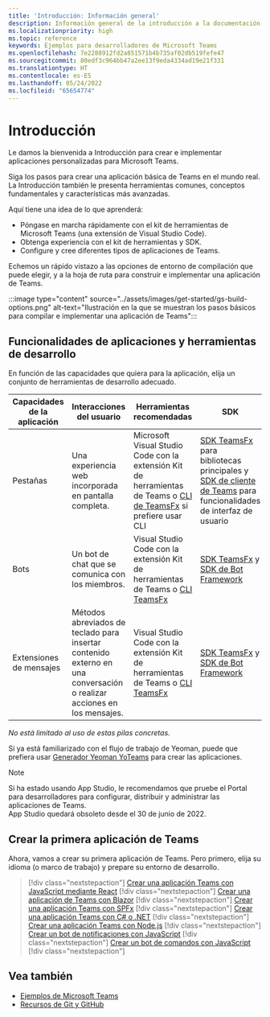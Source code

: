 ```yaml
---
title: 'Introducción: Información general'
description: Información general de la introducción a la documentación para desarrolladores de Microsoft Teams
ms.localizationpriority: high
ms.topic: reference
keywords: Ejemplos para desarrolladores de Microsoft Teams
ms.openlocfilehash: 7e2288912fd2a851571b4b735af02db519fefe47
ms.sourcegitcommit: 80edf3c964bb47a2ee13f9eda4334ad19e21f331
ms.translationtype: HT
ms.contentlocale: es-ES
ms.lasthandoff: 05/24/2022
ms.locfileid: "65654774"
---
```

# <a name="get-started"></a>Introducción

Le damos la bienvenida a Introducción para crear e implementar aplicaciones personalizadas para Microsoft Teams.

Siga los pasos para crear una aplicación básica de Teams en el mundo real. La Introducción también le presenta herramientas comunes, conceptos fundamentales y características más avanzadas.

Aquí tiene una idea de lo que aprenderá:

- Póngase en marcha rápidamente con el kit de herramientas de Microsoft Teams (una extensión de Visual Studio Code).
- Obtenga experiencia con el kit de herramientas y SDK.
- Configure y cree diferentes tipos de aplicaciones de Teams.

Echemos un rápido vistazo a las opciones de entorno de compilación que puede elegir, y a la hoja de ruta para construir e implementar una aplicación de Teams.

:::image type="content" source="../assets/images/get-started/gs-build-options.png" alt-text="Ilustración en la que se muestran los pasos básicos para compilar e implementar una aplicación de Teams":::

## <a name="app-capabilities-and-development-tools"></a>Funcionalidades de aplicaciones y herramientas de desarrollo

En función de las capacidades que quiera para la aplicación, elija un conjunto de herramientas de desarrollo adecuado.

| Capacidades de la aplicación | Interacciones del usuario | Herramientas recomendadas | SDK | Pilas de tecnología / idiomas |
|--------|-------------|--------|--------|--------|
| Pestañas | Una experiencia web incorporada en pantalla completa. | Microsoft Visual Studio Code con la extensión Kit de herramientas de Teams o [CLI de TeamsFx](https://github.com/OfficeDev/TeamsFx/blob/dev/docs/cli/user-manual.md) si prefiere usar CLI | [SDK TeamsFx](/javascript/api/@microsoft/teamsfx/?view=msteams-client-js-latest&preserve-view=true) para bibliotecas principales y [SDK de cliente de Teams](/javascript/api/overview/msteams-client?view=msteams-client-js-latest&preserve-view=true) para funcionalidades de interfaz de usuario | Tecnología web en general, HTML, CSS y JavaScript (incl. React). |
| Bots | Un bot de chat que se comunica con los miembros. | Visual Studio Code con la extensión Kit de herramientas de Teams o [CLI TeamsFx](https://github.com/OfficeDev/TeamsFx/blob/dev/docs/cli/user-manual.md) | [SDK TeamsFx](/javascript/api/@microsoft/teamsfx/?view=msteams-client-js-latest&preserve-view=true) y [SDK de Bot Framework](https://dev.botframework.com/) | Node.js, C#, Java y Python. |
| Extensiones de mensajes | Métodos abreviados de teclado para insertar contenido externo en una conversación o realizar acciones en los mensajes. | Visual Studio Code con la extensión Kit de herramientas de Teams o [CLI TeamsFx](https://github.com/OfficeDev/TeamsFx/blob/dev/docs/cli/user-manual.md) | [SDK TeamsFx](/javascript/api/@microsoft/teamsfx/?view=msteams-client-js-latest&preserve-view=true) y [SDK de Bot Framework](https://dev.botframework.com/) | Node.js, C#, Java y Python. |

*No está limitado al uso de estas pilas concretas.*

Si ya está familiarizado con el flujo de trabajo de Yeoman, puede que prefiera usar [Generador Yeoman YoTeams](https://github.com/pnp/generator-teams/blob/master/docs/docs/tutorials/build-your-first-microsoft-teams-app.md) para crear las aplicaciones.

> [!NOTE]
> Si ha estado usando App Studio, le recomendamos que pruebe el Portal para desarrolladores para configurar, distribuir y administrar las aplicaciones de Teams.<br> App Studio quedará obsoleto desde el 30 de junio de 2022.

## <a name="build-your-first-teams-app"></a>Crear la primera aplicación de Teams

Ahora, vamos a crear su primera aplicación de Teams. Pero primero, elija su idioma (o marco de trabajo) y prepare su entorno de desarrollo.

> [!div class="nextstepaction"]
> [Crear una aplicación Teams con JavaScript mediante React](../sbs-gs-javascript.yml)
> [!div class="nextstepaction"]
> [Crear una aplicación de Teams con Blazor](../sbs-gs-blazorupdate.yml)
> [!div class="nextstepaction"]
> [Crear una aplicación Teams con SPFx](../sbs-gs-spfx.yml)
> [!div class="nextstepaction"]
> [Crear una aplicación Teams con C# o .NET](../sbs-gs-csharp.yml)
> [!div class="nextstepaction"]
> [Crear una aplicación Teams con Node.js](../sbs-gs-nodejs.yml)
> [!div class="nextstepaction"]
> [Crear un bot de notificaciones con JavaScript](../sbs-gs-notificationbot.yml)
> [!div class="nextstepaction"]
> [Crear un bot de comandos con JavaScript](../sbs-gs-commandbot.yml)
> [!div class="nextstepaction"]

## <a name="see-also"></a>Vea también

* [Ejemplos de Microsoft Teams](https://github.com/OfficeDev/Microsoft-Teams-Samples#microsoft-teams-samples)
* [Recursos de Git y GitHub](/contribute/additional-resources)
